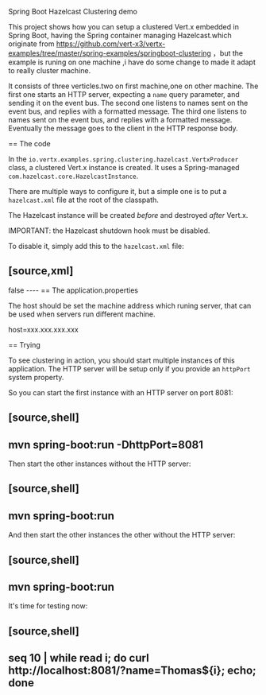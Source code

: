 
Spring Boot Hazelcast Clustering demo 

This project shows how you can setup a clustered Vert.x embedded in Spring Boot, having the Spring container managing Hazelcast.which originate from 
https://github.com/vert-x3/vertx-examples/tree/master/spring-examples/springboot-clustering ，but the example is runing on
one machine ,i have do some change to made it adapt to really cluster machine.

It consists of three verticles.two on first machine,one on other machine.
The first one starts an HTTP server, expecting a `name` query parameter, and sending it on the event bus.
The second one listens to names sent on the event bus, and replies with a formatted message.
The third one listens to names sent on the event bus, and replies with a formatted message.
Eventually the message goes to the client in the HTTP response body.

== The code

In the `io.vertx.examples.spring.clustering.hazelcast.VertxProducer` class, a clustered Vert.x instance is created.
It uses a Spring-managed `com.hazelcast.core.HazelcastInstance`.

There are multiple ways to configure it, but a simple one is to put a `hazelcast.xml` file at the root of the classpath.

The Hazelcast instance will be created *before* and destroyed *after* Vert.x.

IMPORTANT: the Hazelcast shutdown hook must be disabled.

To disable it, simply add this to the `hazelcast.xml` file:

[source,xml]
----
  <properties>
    <!-- ... other properties ... -->
    <property name="hazelcast.shutdownhook.enabled">false</property>
  </properties>
----
== The application.properties

The host should be set the machine address which runing server, that can be used when servers run different machine.

host=xxx.xxx.xxx.xxx


== Trying

To see clustering in action, you should start multiple instances of this application.
The HTTP server will be setup only if you provide an `httpPort` system property.

So you can start the first instance with an HTTP server on port 8081:

[source,shell]
----
mvn spring-boot:run -DhttpPort=8081
----

Then start the other instances without the HTTP server:

[source,shell]
----
mvn spring-boot:run
----

And then start the other instances the other without the HTTP server:

[source,shell]
----
mvn spring-boot:run
----

It's time for testing now:

[source,shell]
----
seq 10 | while read i; do curl http://localhost:8081/?name=Thomas${i}; echo; done
----
